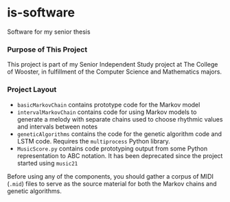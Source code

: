 # is-software #
Software for my senior thesis

### Purpose of This Project ###
This project is part of my Senior Independent Study project at The College of Wooster, in fulfillment of the Computer Science and Mathematics majors.

### Project Layout ###

* `basicMarkovChain` contains prototype code for the Markov model
* `intervalMarkovChain` contains code for using Markov models to generate a melody with separate chains used to choose rhythmic values and intervals between notes
* `geneticAlgorithms` contains the code for the genetic algorithm code and LSTM code. Requires the `multiprocess` Python library.
* `MusicScore.py` contains code prototyping output from some Python representation to ABC notation. It has been deprecated since the project started using `music21`

Before using any of the components, you should gather a corpus of MIDI (`.mid`) files to serve as the source material for both the Markov chains and genetic algorithms.
